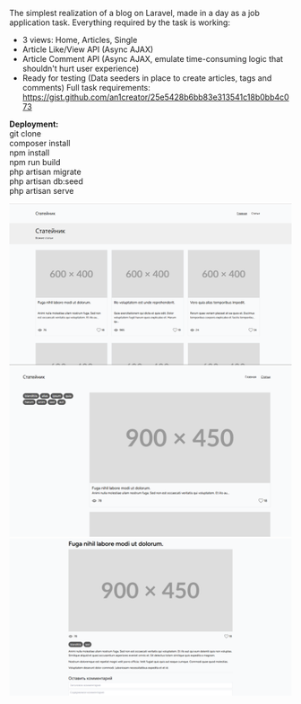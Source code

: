 The simplest realization of a blog on Laravel, made in a day as a job application task.
Everything required by the task is working:
- 3 views: Home, Articles, Single
- Article Like/View API (Async AJAX)
- Article Comment API (Async AJAX, emulate time-consuming logic that shouldn't hurt user experience)
- Ready for testing (Data seeders in place to create articles, tags and comments)
Full task requirements: https://gist.github.com/an1creator/25e5428b6bb83e313541c18b0bb4c073

**Deployment:**<br>
git clone<br>
composer install<br>
npm install<br>
npm run build<br>
php artisan migrate<br>
php artisan db:seed<br>
php artisan serve<br>

![img_1.png](img_1.png)![img_3.png](img_3.png)![img_2.png](img_2.png)
